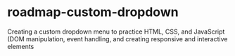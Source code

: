 # roadmap-custom-dropdown
Creating a custom dropdown menu to practice HTML, CSS, and JavaScript (DOM manipulation, event handling, and creating responsive and interactive elements
